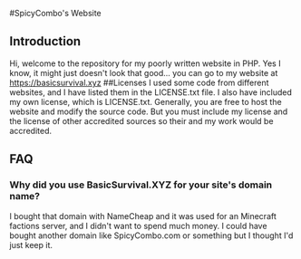 #SpicyCombo's Website
## Introduction
Hi, welcome to the repository for my poorly written website in PHP. Yes I know,
 it might just doesn't look that good... you can go to my website at 
https://basicsurvival.xyz
##Licenses
I used some code from different websites, and I have listed them in the LICENSE.txt file.
 I also have included my own license, which is LICENSE.txt. Generally, you are free to host
 the website and modify the source code. But you must include my license and the license of 
other accredited sources so their and my work would be accredited.
## FAQ
### Why did you use BasicSurvival.XYZ for your site's domain name?
I bought that domain with NameCheap and it was used
 for an Minecraft factions server, and I didn't want to spend much money. I could
have bought another domain like SpicyCombo.com or something but I thought I'd just
keep it.